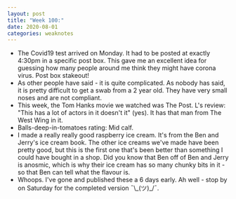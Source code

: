 ```yaml
---
layout: post
title: "Week 100:"
date: 2020-08-01
categories: weaknotes
---
```

* The Covid19 test arrived on Monday. It had to be posted at exactly 4:30pm in a specific post box. This gave me an excellent idea for guessing how many people around me think they might have corona virus. Post box stakeout!
* As other people have said - it is quite complicated. As nobody has said, it is pretty difficult to get a swab from a 2 year old. They have very small noses and are not compliant.
* This week, the Tom Hanks movie we watched was The Post. L's review: "This has a lot of actors in it doesn't it" (yes). It has that man from The West Wing in it.
* Balls-deep-in-tomatoes rating: Mid calf.
* I made a really really good raspberry ice cream. It's from the Ben and Jerry's ice cream book. The other ice creams we've made have been pretty good, but this is the first one that's been better than something I could have bought in a shop. Did you know that Ben off of Ben and Jerry is anosmic, which is why their ice cream has so many chunky bits in it - so that Ben can tell what the flavour is.
* Whoops. I've gone and published these a 6 days early. Ah well - stop by on Saturday for the completed version ¯\\\_(ツ)\_\/¯.
